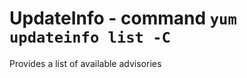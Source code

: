 UpdateInfo - command ``yum updateinfo list -C``
===============================================
Provides a list of available advisories